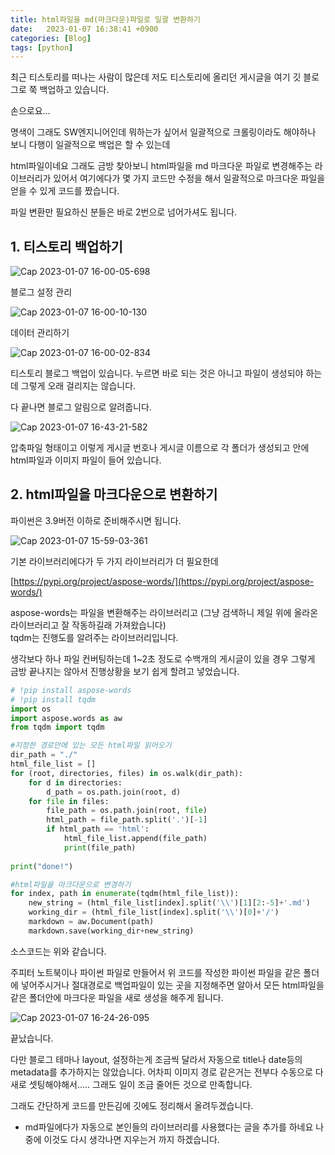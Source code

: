 ```yaml
---
title: html파일을 md(마크다운)파일로 일괄 변환하기
date:   2023-01-07 16:38:41 +0900
categories: [Blog]
tags: [python]
---
```


최근 티스토리를 떠나는 사람이 많은데 저도 티스토리에 올리던 게시글을 여기 깃 블로그로 쭉 백업하고 있습니다.

손으로요...

명색이 그래도 SW엔지니어인데 뭐하는가 싶어서 일괄적으로 크롤링이라도 해야하나 보니 다행이 일괄적으로 백업은 할 수 있는데

html파일이네요 그래도 금방 찾아보니 html파일을 md 마크다운 파일로 변경해주는 라이브러리가 있어서 여기에다가 몇 가지 코드만 수정을 해서 일괄적으로 마크다운 파일을 얻을 수 있게 코드를 짰습니다.

파일 변환만 필요하신 분들은 바로 2번으로 넘어가셔도 됩니다.

## 1. 티스토리 백업하기

![Cap 2023-01-07 16-00-05-698](https://user-images.githubusercontent.com/85277660/211139849-7eb45dcb-35e8-4db2-806f-37d609503e8a.png)

블로그 설정 관리

![Cap 2023-01-07 16-00-10-130](https://user-images.githubusercontent.com/85277660/211139855-ace3bb7c-5ba7-4974-b1f8-3de47221c33f.png)

데이터 관리하기

![Cap 2023-01-07 16-00-02-834](https://user-images.githubusercontent.com/85277660/211139860-011027d6-f444-4c47-8581-699ec6af5d95.png)

티스토리 블로그 백업이 있습니다. 누르면 바로 되는 것은 아니고 파일이 생성되야 하는데 그렇게 오래 걸리지는 않습니다.

다 끝나면 블로그 알림으로 알려줍니다.

![Cap 2023-01-07 16-43-21-582](https://user-images.githubusercontent.com/85277660/211139949-a27d8ff6-1718-4d6f-a245-3bf3072fb63f.png)

압축파일 형태이고 이렇게 게시글 번호나 게시글 이름으로 각 폴더가 생성되고 안에 html파일과 이미지 파일이 들어 있습니다.


## 2. html파일을 마크다운으로 변환하기

파이썬은 3.9버전 이하로 준비해주시면 됩니다.

![Cap 2023-01-07 15-59-03-361](https://user-images.githubusercontent.com/85277660/211139985-93dedee2-5d95-4e05-9801-af7354ebfa69.png)

기본 라이브러리에다가 두 가지 라이브러리가 더 필요한데 

[https://pypi.org/project/aspose-words/](https://pypi.org/project/aspose-words/)

aspose-words는 파일을 변환해주는 라이브러리고 (그냥 검색하니 제일 위에 올라온 라이브러리고 잘 작동하길래 가져왔습니다)  
tqdm는 진행도를 알려주는 라이브러리입니다.

생각보다 하나 파일 컨버팅하는데 1~2초 정도로 수백개의 게시글이 있을 경우 그렇게 금방 끝나지는 않아서 진행상황을 보기 쉽게 할려고 넣었습니다.

```py
# !pip install aspose-words
# !pip install tqdm
import os
import aspose.words as aw
from tqdm import tqdm

#지정한 경로안에 있는 모든 html파일 읽어오기
dir_path = "./"
html_file_list = []
for (root, directories, files) in os.walk(dir_path):
    for d in directories:
        d_path = os.path.join(root, d)
    for file in files:
        file_path = os.path.join(root, file)
        html_path = file_path.split('.')[-1]
        if html_path == 'html':
            html_file_list.append(file_path)
            print(file_path)
            
print("done!")

#html파일을 마크다운으로 변경하기
for index, path in enumerate(tqdm(html_file_list)):
    new_string = (html_file_list[index].split('\\')[1][2:-5]+'.md')
    working_dir = (html_file_list[index].split('\\')[0]+'/')
    markdown = aw.Document(path)
    markdown.save(working_dir+new_string)
```

소스코드는 위와 같습니다.

주피터 노트북이나 파이썬 파일로 만들어서 위 코드를 작성한 파이썬 파일을 같은 폴더에 넣어주시거나 절대경로로 백업파일이 있는 곳을 지정해주면 알아서 모든 html파일을 같은 폴더안에 마크다운 파일을 새로 생성을 해주게 됩니다.

![Cap 2023-01-07 16-24-26-095](https://user-images.githubusercontent.com/85277660/211140095-9e1e390e-c562-4c24-a5c7-58a1b2c467cd.png)

끝났습니다.

다만 블로그 테마나 layout, 설정하는게 조금씩 달라서 자동으로 title나 date등의 metadata를 추가하지는 않았습니다. 어차피 이미지 경로 같은거는 전부다 수동으로 다 새로 셋팅해야해서..... 그래도 일이 조금 줄어든 것으로 만족합니다.

그래도 간단하게 코드를 만든김에 깃에도 정리해서 올려두겠습니다.

+ md파일에다가 자동으로 본인들의 라이브러리를 사용했다는 글을 추가를 하네요 나중에 이것도 다시 생각나면 지우는거 까지 하겠습니다.